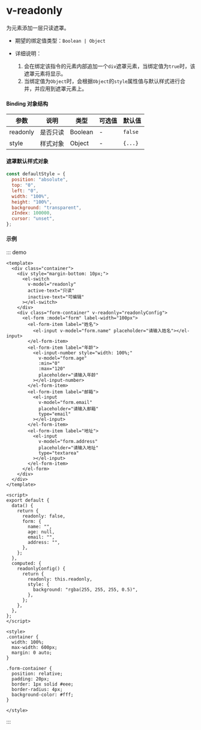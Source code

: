 # v-readonly

为元素添加一层只读遮罩。

- 期望的绑定值类型：`Boolean | Object`

- 详细说明：

  1. 会在绑定该指令的元素内部追加一个`div`遮罩元素，当绑定值为`true`时，该遮罩元素将显示。
  2. 当绑定值为`Object`时，会根据`Object`的`style`属性值与默认样式进行合并，并应用到遮罩元素上。

#### Binding 对象结构

| 参数     | 说明     | 类型    | 可选值 | 默认值  |
| -------- | -------- | ------- | ------ | ------- |
| readonly | 是否只读 | Boolean | -      | `false` |
| style    | 样式对象 | Object  | -      | `{...}` |

#### 遮罩默认样式对象

```javascript
const defaultStyle = {
  position: "absolute",
  top: "0",
  left: "0",
  width: "100%",
  height: "100%",
  background: "transparent",
  zIndex: 100000,
  cursor: "unset",
};
```

#### 示例

::: demo

```vue
<template>
  <div class="container">
    <div style="margin-bottom: 10px;">
      <el-switch
        v-model="readonly"
        active-text="只读"
        inactive-text="可编辑"
      ></el-switch>
    </div>
    <div class="form-container" v-readonly="readonlyConfig">
      <el-form :model="form" label-width="100px">
        <el-form-item label="姓名">
          <el-input v-model="form.name" placeholder="请输入姓名"></el-input>
        </el-form-item>
        <el-form-item label="年龄">
          <el-input-number style="width: 100%;"
            v-model="form.age"
            :min="0"
            :max="120"
            placeholder="请输入年龄"
          ></el-input-number>
        </el-form-item>
        <el-form-item label="邮箱">
          <el-input
            v-model="form.email"
            placeholder="请输入邮箱"
            type="email"
          ></el-input>
        </el-form-item>
        <el-form-item label="地址">
          <el-input
            v-model="form.address"
            placeholder="请输入地址"
            type="textarea"
          ></el-input>
        </el-form-item>
      </el-form>
    </div>
  </div>
</template>

<script>
export default {
  data() {
    return {
      readonly: false,
      form: {
        name: "",
        age: null,
        email: "",
        address: "",
      },
    };
  },
  computed: {
    readonlyConfig() {
      return {
        readonly: this.readonly,
        style: {
          background: "rgba(255, 255, 255, 0.5)",
        },
      };
    },
  },
};
</script>

<style>
.container {
  width: 100%;
  max-width: 600px;
  margin: 0 auto;
}

.form-container {
  position: relative;
  padding: 20px;
  border: 1px solid #eee;
  border-radius: 4px;
  background-color: #fff;
}

</style>
```

:::
